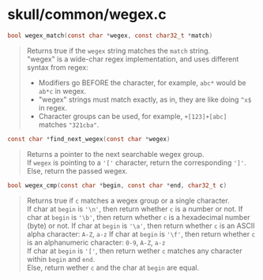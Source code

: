# skull/common/wegex.c

```c
bool wegex_match(const char *wegex, const char32_t *match)
```

> Returns true if the `wegex` string matches the `match` string.
> \
> "wegex" is a wide-char regex implementation, and uses different syntax from regex:
> * Modifiers go BEFORE the character, for example, `abc*` would be `ab*c` in wegex.
> * "wegex" strings must match exactly, as in, they are like doing `^x$` in regex.
> * Character groups can be used, for example, `+[123]+[abc]` matches `"321cba"`.

```c
const char *find_next_wegex(const char *wegex)
```

> Returns a pointer to the next searchable wegex group.
> \
> If `wegex` is pointing to a `'['` character, return the corresponding `']'`.
> Else, return the passed wegex.

```c
bool wegex_cmp(const char *begin, const char *end, char32_t c)
```

> Returns true if `c` matches a wegex group or a single character.
> \
> If char at `begin` is `'\n'`, then return whether `c` is a number or not.
> If char at `begin` is `'\b'`, then return whether `c` is a hexadecimal number (byte) or not.
> If char at `begin` is `'\a'`, then return whether `c` is an ASCII alpha character: `A-Z`, `a-z`
> If char at `begin` is `'\f'`, then return whether `c` is an alphanumeric character: `0-9`, `A-Z`, `a-z`
> \
> If char at `begin` is `'['`, then return wether `c` matches any character within `begin` and `end`.
> \
> Else, return wether `c` and the char at `begin` are equal.

